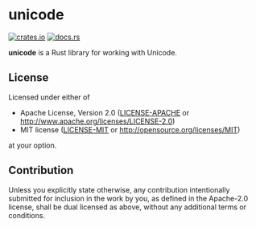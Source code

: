# unicode

[![crates.io](https://img.shields.io/crates/v/unicode.svg)](https://crates.io/crates/unicode)
[![docs.rs](https://docs.rs/unicode/badge.svg)](https://docs.rs/unicode)

**unicode** is a Rust library for working with Unicode.

## License

Licensed under either of

 * Apache License, Version 2.0
   ([LICENSE-APACHE](LICENSE-APACHE) or http://www.apache.org/licenses/LICENSE-2.0)
 * MIT license
   ([LICENSE-MIT](LICENSE-MIT) or http://opensource.org/licenses/MIT)

at your option.

## Contribution

Unless you explicitly state otherwise, any contribution intentionally submitted
for inclusion in the work by you, as defined in the Apache-2.0 license, shall be
dual licensed as above, without any additional terms or conditions.
